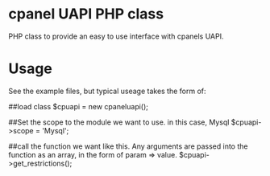 cpanel UAPI PHP class
=====================

PHP class to provide an easy to use interface with cpanels UAPI.

Usage
=====

See the example files, but typical useage takes the form of:

##load class
$cpuapi = new cpaneluapi();

##Set the scope to the module we want to use. in this case, Mysql
$cpuapi->scope = 'Mysql';

##call the function we want like this. Any arguments are passed into the function as an array, in the form of param => value.
$cpuapi->get_restrictions(); 

